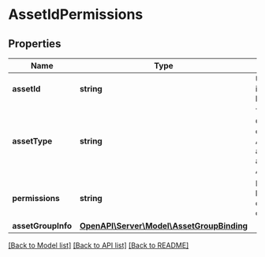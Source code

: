 # AssetIdPermissions

## Properties
Name | Type | Description | Notes
------------ | ------------- | ------------- | -------------
**assetId** | **string** | Unique identifier of a business asset. | [optional] 
**assetType** | **string** | Type of asset. Currently we only support AD_ACCOUNT and PROFILE, and ASSET_GROUP. | [optional] 
**permissions** | **string** | Permission levels member or partner has on an asset. | [optional] 
**assetGroupInfo** | [**OpenAPI\Server\Model\AssetGroupBinding**](AssetGroupBinding.md) |  | [optional] 

[[Back to Model list]](../README.md#documentation-for-models) [[Back to API list]](../README.md#documentation-for-api-endpoints) [[Back to README]](../README.md)


